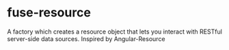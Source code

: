 # fuse-resource
A factory which creates a resource object that lets you interact with RESTful server-side data sources. Inspired by Angular-Resource
